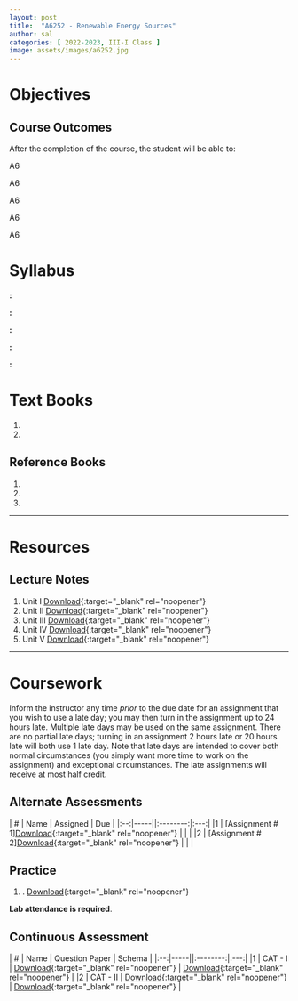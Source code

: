 ```yaml
---
layout: post
title:  "A6252 - Renewable Energy Sources"
author: sal
categories: [ 2022-2023, III-I Class ]
image: assets/images/a6252.jpg
---
```


# <a name="description">Objectives</a>

  

## <a name="outcomes">Course Outcomes</a>

After the completion of the course, the student will be able to:

A6

A6

A6

A6

A6

# <a name="syllabus">Syllabus</a>

**:** 

**:** 

**:** 

**:** 

**:** 

# <a name="textbooks">Text Books</a>

1. 
2. 

## <a name="references">Reference Books</a>

1. 
2. 
3. 

<hr>

# Resources

## <a name="lecturenotes">Lecture Notes</a>

1. Unit I [Download](#){:target="_blank" rel="noopener"}
2. Unit II [Download](#){:target="_blank" rel="noopener"}
3. Unit III [Download](#){:target="_blank" rel="noopener"}
4. Unit IV [Download](#){:target="_blank" rel="noopener"}
5. Unit V [Download](#){:target="_blank" rel="noopener"}

<hr>

# Coursework

Inform the instructor any time *prior* to the due date for an assignment that you wish to use a late day; you may then turn in the assignment up to 24 hours late. Multiple late days may be used on the same assignment. There are no partial late days; turning in an assignment 2 hours late or 20 hours late will both use 1 late day. Note that late days are intended to cover both normal circumstances (you simply want more time to work on the assignment) and exceptional circumstances. The late assignments will receive at most half credit.

## <a name="aat">Alternate Assessments</a>

| #  | Name | Assigned | Due |
|:--:|-----||:--------:|:---:|
|1 | [Assignment # 1][Download](link){:target="_blank" rel="noopener"} |  |  |
|2 | [Assignment # 2][Download](link){:target="_blank" rel="noopener"} |  |  |

## <a name="practice">Practice</a>

1. . [Download](link){:target="_blank" rel="noopener"}

**Lab attendance is required**.

## <a name="cat">Continuous Assessment</a>

| #  | Name | Question Paper | Schema  |
|:--:|-----||:--------:|:---:|
|1 | CAT - I | [Download](link){:target="_blank" rel="noopener"} | [Download](link){:target="_blank" rel="noopener"} |
|2 | CAT - II | [Download](link){:target="_blank" rel="noopener"} | [Download](link){:target="_blank" rel="noopener"} |